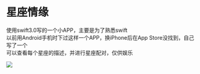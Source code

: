 # 星座情缘
使用swift3.0写的一个小APP，主要是为了熟悉swift<br>
以前用Android手机时下过这样一个APP，换iPhone后在App Store没找到，自己写了一个<br>
可以查看每个星座的描述，并进行星座配对，仅供娱乐

![](https://raw.githubusercontent.com/misslove1015/Constellation/master/Constellation.gif)

